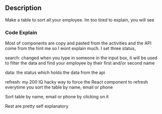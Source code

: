 ## Description

Make a table to sort all your employee. Im too tired to explain, you will see

### Code Explain

Most of components are copy and pasted from the activities and the API come from the hint me so I wont explain much. I set three status,

search: changed when you type in someone in the input box, it will be used to filter the data and find your employee by their first and/or second name

data: the status which holds the data from the api

refresh: my 200 IQ hacky way to force the React component to refresh everytime you sort the table by name, email or phone

Sort table by name, email or phone by clicking on it

Rest are pretty self explanatory
